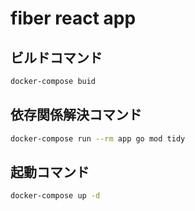 # fiber react app

## ビルドコマンド
~~~bash
docker-compose buid
~~~

## 依存関係解決コマンド
~~~bash
docker-compose run --rm app go mod tidy
~~~

## 起動コマンド
~~~bash
docker-compose up -d
~~~